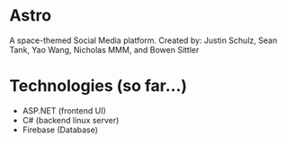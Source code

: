 # Astro
A space-themed Social Media platform.
Created by: Justin Schulz, Sean Tank, Yao Wang, Nicholas MMM, and Bowen Sittler

# Technologies (so far...)
- ASP.NET (frontend UI)
- C# (backend linux server)
- Firebase (Database)
